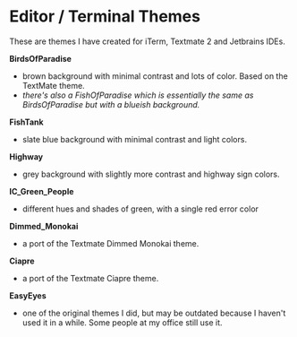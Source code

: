 Editor / Terminal Themes    
======

These are themes I have created for iTerm, Textmate 2 and Jetbrains IDEs. 

**BirdsOfParadise**
  - brown background with minimal contrast and lots of color. Based on the TextMate theme.
  - *there's also a FishOfParadise which is essentially the same as BirdsOfParadise but with a blueish background.*

**FishTank**
  - slate blue background with minimal contrast and light colors.

**Highway**
  - grey background with slightly more contrast and highway sign colors.

**IC_Green_People**
  - different hues and shades of green, with a single red error color

**Dimmed_Monokai**
  - a port of the Textmate Dimmed Monokai theme.

**Ciapre**
  - a port of the Textmate Ciapre theme.

**EasyEyes**
  - one of the original themes I did, but may be outdated because I haven't used it in a while. Some people at my office still use it.
